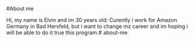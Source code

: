 #About me

Hi, my name is Elvin and im 30 years old:
Curently i work for Amazon Germany in Bad Hersfeld, but i want to change mz career and im hoping i will be able to do it true this program.# about-me
